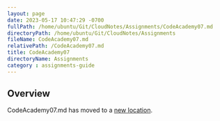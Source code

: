 ```yaml
---
layout: page
date: 2023-05-17 10:47:29 -0700
fullPath: /home/ubuntu/Git/CloudNotes/Assignments/CodeAcademy07.md
directoryPath: /home/ubuntu/Git/CloudNotes/Assignments
fileName: CodeAcademy07.md
relativePath: /CodeAcademy07.md
title: CodeAcademy07
directoryName: Assignments
category : assignments-guide
---
```


## Overview

CodeAcademy07.md has moved to a [new location](CodeAcademy/CodeAcademy07.md).
